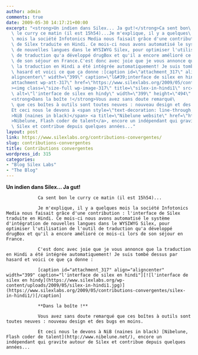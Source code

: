 ```yaml
---
author: admin
comments: true
date: 2009-05-30 14:17:21+00:00
excerpt: "<strong>Un indien dans Silex... Ja gut!</strong>Ca sent bon\
  \ le curry ce matin (il est 15h54)...Je m'explique, il y a quelques\
  \ mois la société Infotonics Media nous faisait grâce d'une contribution : l'interface\
  \ de Silex traduite en Hindi. Ce mois-ci nous avons automatisé le système d'intégration\
  \ de nouvelles langues dans le WYSIWYG Silex, pour optimiser l'utilisation de l'outil\
  \ de traduction qu'a développé drugBox et qu'il a encore amélioré ce mois-ci lors\
  \ de son séjour en France.C'est donc avec joie que je vous annonce que\
  \ la traduction en Hindi a été intégrée automatiquement! Je suis tombé dessus par\
  \ hasard et voici ce que ça donne :[caption id=\"attachment_317\" align=\"\
  aligncenter\" width=\"399\" caption=\"l&#39;interface de silex en hindi\"]<a rel=\"\
  attachment wp-att-317\" href=\"https://www.silexlabs.org/2009/05/contributions-convergentes/silex-in-hindi1/\"\
  ><img class=\"size-full wp-image-317\" title=\"silex-in-hindi1\" src=\"https://www.silexlabs.org/wp-content/uploads/2009/05/silex-in-hindi1.jpg\"\
  \ alt=\"l'interface de silex en hindy\" width=\"399\" height=\"494\" /></a>[/caption]\
  <strong>Dans la boîte !</strong>Vous avez sans doute remarqué\
  \ que ces boîtes à outils sont toutes neuves : nouveau design et des bugs en moins.\
  Et ceci nous le devons à <span style=\"text-decoration: line-through;\"\
  >NiB (naines in black)</span> <a title=\"Nibelune website\" href=\"http://www.nibelune.net/\"\
  >Nibelune, Flash coder de talent</a>, encore un indépendant qui gravite autour de\
  \ Silex et contribue depuis quelques années..."
layout: post
link: https://www.silexlabs.org/contributions-convergentes/
slug: contributions-convergentes
title: Contributions convergentes
wordpress_id: 315
categories:
- "Blog Silex Labs"
- "The Blog"
---
```


**Un indien dans Silex... Ja gut!**

				Ca sent bon le curry ce matin (il est 15h54)...

				Je m'explique, il y a quelques mois la société Infotonics Media nous faisait grâce d'une contribution : l'interface de Silex traduite en Hindi. Ce mois-ci nous avons automatisé le système d'intégration de nouvelles langues dans le WYSIWYG Silex, pour optimiser l'utilisation de l'outil de traduction qu'a développé drugBox et qu'il a encore amélioré ce mois-ci lors de son séjour en France.

				C'est donc avec joie que je vous annonce que la traduction en Hindi a été intégrée automatiquement! Je suis tombé dessus par hasard et voici ce que ça donne :

				[caption id="attachment_317" align="aligncenter" width="399" caption="l'interface de silex en hindi"][![l'interface de silex en hindy](https://www.silexlabs.org/wp-content/uploads/2009/05/silex-in-hindi1.jpg)](https://www.silexlabs.org/2009/05/contributions-convergentes/silex-in-hindi1/)[/caption]

				**Dans la boîte !**

				Vous avez sans doute remarqué que ces boîtes à outils sont toutes neuves : nouveau design et des bugs en moins.

				Et ceci nous le devons à NiB (naines in black) [Nibelune, Flash coder de talent](http://www.nibelune.net/), encore un indépendant qui gravite autour de Silex et contribue depuis quelques années...
